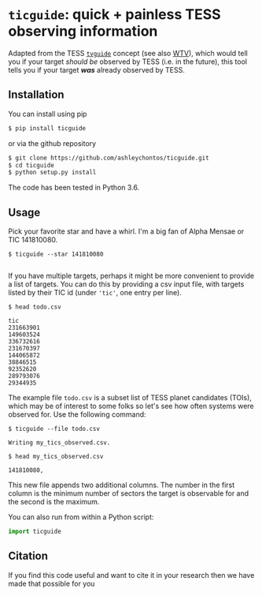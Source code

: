 # ``ticguide``: **quick + painless TESS observing information**

Adapted from the TESS [``tvguide``](https://github.com/tessgi/tvguide) concept (see also [WTV](https://heasarc.gsfc.nasa.gov/cgi-bin/tess/webtess/wtv.py)), which would tell you if your target *should be* observed by TESS (i.e. in the future), this tool tells you if your target ***was*** already observed by TESS.

## Installation
You can install using pip
``` bash
$ pip install ticguide
```

or via the github repository
``` bash
$ git clone https://github.com/ashleychontos/ticguide.git
$ cd ticguide
$ python setup.py install
```

The code has been tested in Python 3.6.

## Usage
Pick your favorite star and have a whirl. I'm a big fan of Alpha Mensae or TIC 141810080.
```
$ ticguide --star 141810080


```

If you have multiple targets, perhaps it might be more convenient to provide 
a list of targets. You can do this by providing a csv input file, with targets
listed by their TIC id (under `'tic'`, one entry per line).
```
$ head todo.csv

tic
231663901
149603524
336732616
231670397
144065872
38846515
92352620
289793076
29344935
```

The example file `todo.csv` is a subset list of TESS planet candidates (TOIs), which may be of interest
to some folks so let's see how often systems were observed for. Use the following command:
```
$ ticguide --file todo.csv

Writing my_tics_observed.csv.

$ head my_tics_observed.csv

141810080, 

```
This new file appends two additional columns. The number in the first column is the minimum number of sectors the target is observable for and the second is the maximum.

You can also run from within a Python script:
```python
import ticguide


```

## Citation
If you find this code useful and want to cite it in your research then we have made that possible for you
```


